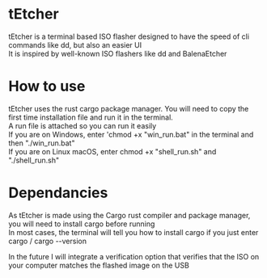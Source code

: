 # tEtcher 
tEtcher is a terminal based ISO flasher designed to have the speed of cli commands like dd, but also an easier UI  
It is inspired by well-known ISO flashers like dd and BalenaEtcher

# How to use  
tEtcher uses the rust cargo package manager. You will need to copy the first time installation file and run it in the terminal.  
A run file is attached so you can run it easily    
If you are on Windows, enter 'chmod +x "win_run.bat" in the terminal and then "./win_run.bat"  
If you are on Linux macOS, enter chmod +x "shell_run.sh" and "./shell_run.sh"  


# Dependancies 
As tEtcher is made using the Cargo rust compiler and package manager, you will need to install cargo before running  
In most cases, the terminal will tell you how to install cargo if you just enter cargo / cargo --version  


In the future I will integrate a verification option that verifies that the ISO on your computer matches the flashed image on the USB

